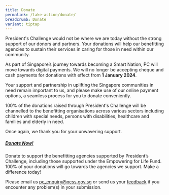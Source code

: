 ```yaml
---
title: Donate
permalink: /take-action/donate/
breadcrumb: Donate
variant: tiptap
---
```

<p>President's Challenge would not be where we are today without the strong support of our donors and partners. Your donations will help our benefitting agencies to sustain their services in caring for those in need within our community.</p><p>As part of Singapore’s journey towards becoming a Smart Nation, PC will move towards digital payments. We will no longer be accepting cheque and cash payments for donations with effect from <strong>1 January 2024</strong>.</p><p>Your support and partnership in uplifting the Singapore communities in need remain important to us, and please make use of our online payment options, a seamless process for you to donate conveniently.</p><p>100% of the donations raised through President's Challenge will be channelled to the benefitting organisations across various sectors including children with special needs, persons with disabilities, healthcare and families and elderly in need.</p><p>Once again, we thank you for your unwavering support.</p><h5><a href="https://donate.stripe.com/00gcQzevAcvq47e4gy" rel="noopener noreferrer nofollow" target="_blank">Donate Now!</a></h5><p>Donate to support the benefitting agencies supported by President’s Challenge, including those supported under the Empowering for Life Fund. 100% of your donations will go towards the agencies we support. Make a difference today!</p><p>Please email us <a href="pc_enquiry@ncss.gov.sg" rel="noopener noreferrer nofollow" target="_blank">pc_enquiry@ncss.gov.sg</a> or send us your <a href="https://form.gov.sg/5e7c0d4734d8b200113b99be" rel="noopener noreferrer nofollow" target="_blank">feedback</a> if you encounter any problem(s) in your submission.</p>
